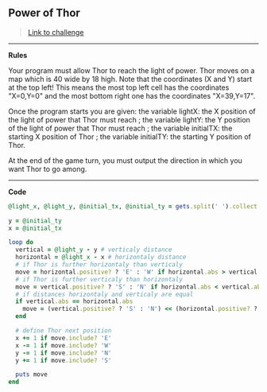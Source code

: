 ## Power of Thor

> [Link to challenge](https://www.codingame.com/ide/puzzle/power-of-thor-episode-1)

---

**Rules**

Your program must allow Thor to reach the light of power. Thor moves on a map which is 40 wide by 18 high. Note that the coordinates (X and Y) start at the top left! This means the most top left cell has the coordinates "X=0,Y=0" and the most bottom right one has the coordinates "X=39,Y=17".

Once the program starts you are given: the variable lightX: the X position of the light of power that Thor must reach ; the variable lightY: the Y position of the light of power that Thor must reach ; the variable initialTX: the starting X position of Thor ; the variable initialTY: the starting Y position of Thor.

At the end of the game turn, you must output the direction in which you want Thor to go among.

---

**Code**

```ruby
@light_x, @light_y, @initial_tx, @initial_ty = gets.split(' ').collect { |x| x.to_i }

y = @initial_ty
x = @initial_tx

loop do
  vertical = @light_y - y # verticaly distance
  horizontal = @light_x - x # horizontaly distance
  # if Thor is further horizontaly than verticaly
  move = horizontal.positive? ? 'E' : 'W' if horizontal.abs > vertical.abs
  # if Thor is further verticaly than horizontaly
  move = vertical.positive? ? 'S' : 'N' if horizontal.abs < vertical.abs
  # if distances horizontaly and verticaly are equal
  if vertical.abs == horizontal.abs
    move = (vertical.positive? ? 'S' : 'N') << (horizontal.positive? ? 'E' : 'W')
  end

  # define Thor next position
  x += 1 if move.include? 'E'
  x -= 1 if move.include? 'W'
  y -= 1 if move.include? 'N'
  y += 1 if move.include? 'S'

  puts move
end
```
